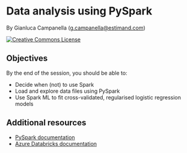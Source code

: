 # Data analysis using PySpark

By Gianluca Campanella (<g.campanella@estimand.com>)

[![Creative Commons License](https://i.creativecommons.org/l/by/4.0/80x15.png)](http://creativecommons.org/licenses/by/4.0/)

## Objectives

By the end of the session, you should be able to:

- Decide when (not) to use Spark
- Load and explore data files using PySpark
- Use Spark ML to fit cross-validated, regularised logistic regression models

## Additional resources

- [PySpark documentation](https://spark.apache.org/docs/2.4.0/api/python/index.html)
- [Azure Databricks documentation](https://docs.azuredatabricks.net/)
